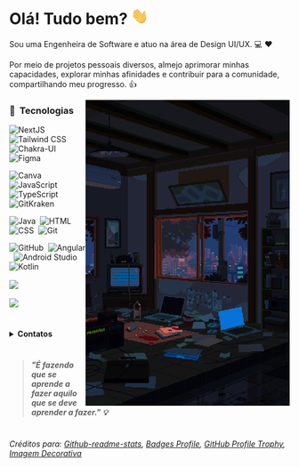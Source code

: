 # Olá! Tudo bem? <img src="https://github.com/reglabel/reglabel/blob/main/images/Hi.gif" height="30px"></h2> 
Sou uma Engenheira de Software e atuo na área de Design UI/UX. :computer: :heart:

Por meio de projetos pessoais diversos, almejo aprimorar minhas capacidades, explorar minhas afinidades e contribuir para a comunidade, compartilhando meu progresso. :thumbsup:


<img alt="rainy Night" height="550em" src="https://github.com/reglabel/reglabel/blob/main/images/decoration_rainy_night.gif" align="right"/>


### :rocket: &nbsp;Tecnologias

![NextJS](https://img.shields.io/badge/next.js-05122A?style=flat&logo=nextdotjs&logoColor=white)&nbsp;
![Tailwind CSS](https://img.shields.io/badge/Tailwind_CSS-05122A?style=flat&logo=tailwind-css&logoColor=white)&nbsp;
![Chakra-UI](https://img.shields.io/badge/Chakra--UI-05122A?style=flat&logo=chakra-ui&logoColor=white)&nbsp;
![Figma](https://img.shields.io/badge/Figma-05122A?style=flat&logo=figma&logoColor=white)&nbsp;

![Canva](https://img.shields.io/badge/Canva-%2305122A.svg?&style=flat&logo=Canva&logoColor=white)&nbsp;
![JavaScript](https://img.shields.io/badge/JavaScript-05122A?style=flat&logo=javascript&logoColor=white)&nbsp;
![TypeScript](https://img.shields.io/badge/TypeScript-05122A?style=flat&logo=typescript&logoColor=white)&nbsp;
![GitKraken](https://img.shields.io/badge/GitKraken-05122A?style=flat&logo=GitKraken&logoColor=white)&nbsp;

![Java](https://img.shields.io/badge/-Java-05122A?style=flat&logo=Java&logoColor=white)&nbsp;
![HTML](https://img.shields.io/badge/-HTML-05122A?style=flat&logo=HTML5&logoColor=white)&nbsp;
![CSS](https://img.shields.io/badge/-CSS-05122A?style=flat&logo=CSS3&logoColor=white)&nbsp;
![Git](https://img.shields.io/badge/-Git-05122A?style=flat&logo=git&logoColor=white)&nbsp;

![GitHub](https://img.shields.io/badge/-GitHub-05122A?style=flat&logo=github&logoColor=white)&nbsp;
![Angular](https://img.shields.io/badge/Angular-05122A?style=flat&logo=angular&logoColor=white)&nbsp;
![Android Studio](https://img.shields.io/badge/Android_Studio-05122A?style=flat&logo=android-studio&logoColor=white)&nbsp;
![Kotlin](https://img.shields.io/badge/Kotlin-05122A?&style=flat&logo=kotlin&logoColor=white)&nbsp;


<p align="left">
  <img width="400em" align="center" src="https://github-readme-stats-eight-theta.vercel.app/api/top-langs/?username=reglabel&layout=compact&langs_count=8&theme=prussian&hide=jupyter%20notebook" />
</p>

<p align="left">
  <img width="400em" align="center" src="https://github-readme-stats-eight-theta.vercel.app/api?username=reglabel&show_icons=true&theme=prussian&include_all_commits=true&count_private=true&hide=issues,contribs" />
</p>

#

<details>
<summary><strong>Contatos<strong/></summary>
<br>
 
[![E-mail](https://img.shields.io/badge/Gmail-05122A?style=flat&logo=gmail&logoColor=white)](mailto:regla.belcl@gmail.com?Subject=Contato%20por%20GithHub)&nbsp;
[![Linkedin](https://img.shields.io/badge/LinkedIn-05122A?style=flat&logo=linkedin&logoColor=white)](https://br.linkedin.com/in/reglabel)&nbsp;
[![Website](https://img.shields.io/badge/website-05122A?style=flat&logo=About.me&logoColor=white)](https://www.rbcl.dev/)&nbsp;

</details>

#

> _"É fazendo que se aprende a fazer aquilo que se deve aprender a fazer." :bulb:_
#

###### Créditos para: [Github-readme-stats](https://github.com/murilothink/github-readme-stats), [Badges Profile](https://github.com/alexandresanlim/Badges4-README.md-Profile#-skills-), [GitHub Profile Trophy](https://github.com/ryo-ma/github-profile-trophy), [Imagem Decorativa](https://imgur.com/am0eYJO)
